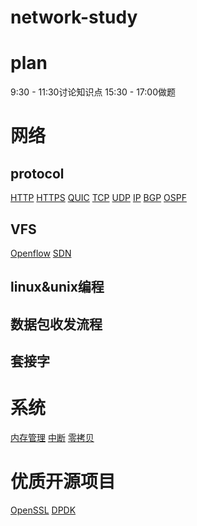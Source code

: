 # network-study

# plan
 9:30 - 11:30讨论知识点
 15:30 - 17:00做题

# 网络
## protocol
[HTTP](./HTTP.md)
[HTTPS](./HTTPS.md)
[QUIC](./QUIC.md)
[TCP](./TCP.md)
[UDP](./UDP.md)
[IP](./IP.md)
[BGP](./BGP.md)
[OSPF](./OSPF.md)

## VFS
[Openflow](./Openflow.md)
[SDN](./SDN.md)

## linux&unix编程
## 数据包收发流程
## 套接字

# 系统
[内存管理](./内存管理.md)
[中断](./中断.md)
[零拷贝](./零拷贝.md)

# 优质开源项目
[OpenSSL](./OpenSSL.md)
[DPDK](./DPDK.md)
